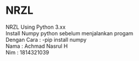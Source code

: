 # NRZL
NRZL Using Python 3.xx \
Install Numpy python sebelum menjalankan progam \
Dengan Cara : -pip install numpy \
Nama : Achmad Nasrul H \
Nim : 1814321039 
